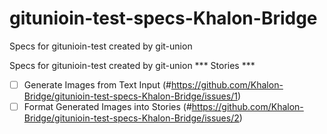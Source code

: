 # gitunioin-test-specs-Khalon-Bridge
Specs for gitunioin-test created by git-union



Specs for gitunioin-test created by git-union
*** Stories ***
- [ ] Generate Images from Text Input (#https://github.com/Khalon-Bridge/gitunioin-test-specs-Khalon-Bridge/issues/1)
- [ ] Format Generated Images into Stories (#https://github.com/Khalon-Bridge/gitunioin-test-specs-Khalon-Bridge/issues/2)
